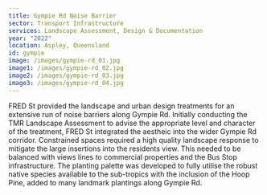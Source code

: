 ```yaml
---
title: Gympie Rd Noise Barrier
sector: Transport Infrastructure
services: Landscape Assessment, Design & Documentation
year: "2022"
location: Aspley, Queensland
id: gympie
image: /images/gympie-rd_01.jpg
image1: /images/gympie-rd_02.jpg
image2: /images/gympie-rd_03.jpg
image3: /images/gympie-rd_04.jpg
---
```


FRED St provided the landscape and urban design treatments for an
extensive run of noise barriers along Gympie Rd. Initially conducting the TMR
Landscape Assessment to advise the appropriate level and character of the
treatment, FRED St integrated the aestheic into the wider Gympie Rd
corridor. Constrained spaces required a high quality landscape response to
mitigate the large insertions into the residents view. This needed to be
balanced with views lines to commercial properties and the Bus Stop
infrastructure. The planting palette was developed to fully utilise the
robust native species available to the sub-tropics with the inclusion of the
Hoop Pine, added to many landmark plantings along Gympie Rd.
